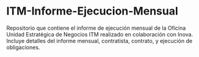 # ITM-Informe-Ejecucion-Mensual
Repositorio que contiene el informe de ejecución mensual de la Oficina Unidad Estratégica de Negocios ITM realizado en colaboración con Inova. Incluye detalles del informe mensual, contratista, contrato, y ejecución de obligaciones.
